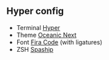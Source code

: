 ## Hyper config

- Terminal [Hyper](https://hyper.is/)
- Theme [Oceanic Next](https://hyper.is/plugins/hyper-oceanic-next)
- Font [Fira Code](https://github.com/tonsky/FiraCode) (with ligatures)
- ZSH [Spaship](https://github.com/denysdovhan/spaceship-prompt/) 
